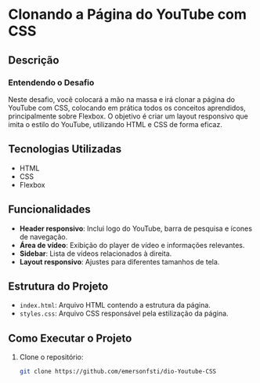 # Clonando a Página do YouTube com CSS

## Descrição

### Entendendo o Desafio

Neste desafio, você colocará a mão na massa e irá clonar a página do YouTube com CSS, colocando em prática todos os conceitos aprendidos, principalmente sobre Flexbox. O objetivo é criar um layout responsivo que imita o estilo do YouTube, utilizando HTML e CSS de forma eficaz.

## Tecnologias Utilizadas

- HTML
- CSS
- Flexbox

## Funcionalidades

- **Header responsivo**: Inclui logo do YouTube, barra de pesquisa e ícones de navegação.
- **Área de vídeo**: Exibição do player de vídeo e informações relevantes.
- **Sidebar**: Lista de vídeos relacionados à direita.
- **Layout responsivo**: Ajustes para diferentes tamanhos de tela.

## Estrutura do Projeto

- `index.html`: Arquivo HTML contendo a estrutura da página.
- `styles.css`: Arquivo CSS responsável pela estilização da página.

## Como Executar o Projeto

1. Clone o repositório:
   ```bash
   git clone https://github.com/emersonfsti/dio-Youtube-CSS
